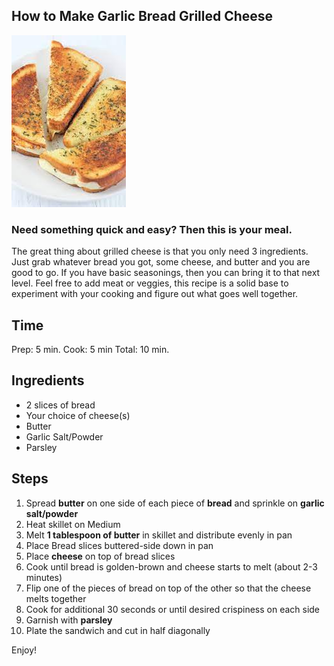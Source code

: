 ﻿## How to Make Garlic Bread Grilled Cheese
![sandwich](sandwich.jpg)
### Need something quick and easy? Then this is your meal.
The great thing about grilled cheese is that you only need 3 ingredients. Just grab whatever bread you got, some cheese, and butter and you are good to go. If you have basic seasonings, then you can bring it to that next level. Feel free to add meat or veggies, this recipe is a solid base to experiment with your cooking and figure out what goes well together.  
## Time 
Prep: 5 min.
Cook: 5 min
Total: 10 min.
## Ingredients
 - 2 slices of bread
 - Your choice of cheese(s)
 - Butter
 - Garlic Salt/Powder
 - Parsley 
## Steps
1. Spread **butter** on one side of each piece of **bread** and sprinkle on **garlic salt/powder**
2. Heat skillet on Medium
3. Melt **1 tablespoon of butter** in skillet and distribute evenly in pan
4. Place Bread slices buttered-side down in pan
5. Place **cheese** on top of bread slices 
6. Cook until bread is golden-brown and cheese starts to melt 
(about 2-3 minutes) 
7. Flip one of the pieces of bread on top of the other so that the cheese melts together
8. Cook for additional 30 seconds or until desired crispiness on each side
9. Garnish with **parsley**
10. Plate the sandwich and cut in half diagonally 

 Enjoy!
